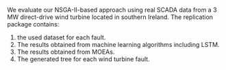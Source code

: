 We evaluate our NSGA-II-based approach using real SCADA data from a 3 MW direct-drive wind turbine located in southern Ireland.
The replication package contains:

1.  the used dataset for each fault.
2.  The results obtained from machine learning algorithms including LSTM.
3.  The results obtained from MOEAs.
4.  The generated tree for each wind turbine fault.
